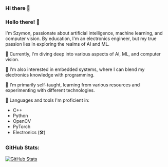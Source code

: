 ### Hi there 👋

### Hello there! 👋

I'm Szymon, passionate about artificial intelligence, machine learning, and computer vision. By education, I'm an electronics engineer, but my true passion lies in exploring the realms of AI and ML.

🌱 Currently, I'm diving deep into various aspects of AI, ML, and computer vision.

💼 I'm also interested in embedded systems, where I can blend my electronics knowledge with programming.

🧠 I'm primarily self-taught, learning from various resources and experimenting with different technologies.

🔧 Languages and tools I'm proficient in:
- C++
- Python
- OpenCV
- PyTorch
- Electronics (🛠️)

### GitHub Stats:

[![GitHub Stats](https://github-readme-stats.vercel.app/api?username=yourusername)](https://github.com/anuraghazra/github-readme-stats)
